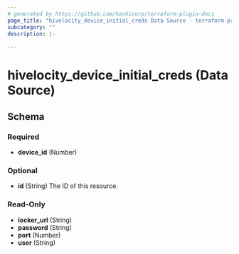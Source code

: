 ```yaml
---
# generated by https://github.com/hashicorp/terraform-plugin-docs
page_title: "hivelocity_device_initial_creds Data Source - terraform-provider-hivelocity"
subcategory: ""
description: |-
  
---
```


# hivelocity_device_initial_creds (Data Source)





<!-- schema generated by tfplugindocs -->
## Schema

### Required

- **device_id** (Number)

### Optional

- **id** (String) The ID of this resource.

### Read-Only

- **locker_url** (String)
- **password** (String)
- **port** (Number)
- **user** (String)


